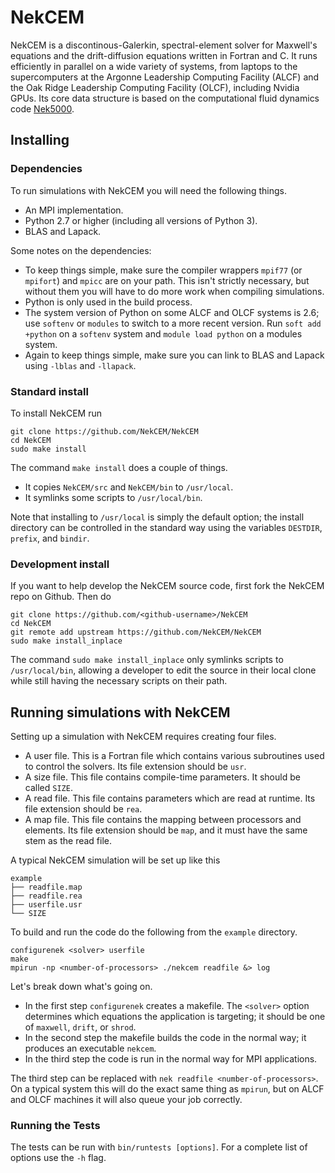 # NekCEM

NekCEM is a discontinous-Galerkin, spectral-element solver for
Maxwell's equations and the drift-diffusion equations written in
Fortran and C.  It runs efficiently in parallel on a wide variety
of systems, from laptops to the supercomputers at the Argonne
Leadership Computing Facility (ALCF) and the Oak Ridge Leadership
Computing Facility (OLCF), including Nvidia GPUs. 
Its core data structure is based on the computational fluid dynamics 
code [Nek5000][Nek5000].

## Installing

### Dependencies

To run simulations with NekCEM you will need the following
things.

- An MPI implementation.
- Python 2.7 or higher (including all versions of Python 3).
- BLAS and Lapack.

Some notes on the dependencies:

- To keep things simple, make sure the compiler wrappers
  `mpif77` (or `mpifort`) and `mpicc` are on your path. This
  isn't strictly necessary, but without them you will have to do
  more work when compiling simulations.
- Python is only used in the build process.
- The system version of Python on some ALCF and OLCF systems is
  2.6; use `softenv` or `modules` to switch to a more recent
  version. Run `soft add +python` on a `softenv` system and
  `module load python` on a modules system.
- Again to keep things simple, make sure you can link to BLAS and
  Lapack using `-lblas` and `-llapack`.

### Standard install

To install NekCEM run

```
git clone https://github.com/NekCEM/NekCEM
cd NekCEM
sudo make install
```

The command `make install` does a couple of things.

- It copies `NekCEM/src` and `NekCEM/bin` to `/usr/local`.
- It symlinks some scripts to `/usr/local/bin`.

Note that installing to `/usr/local` is simply the default option; the
install directory can be controlled in the standard way using the
variables `DESTDIR`, `prefix`, and `bindir`.

### Development install

If you want to help develop the NekCEM source code, first fork the
NekCEM repo on Github. Then do

```
git clone https://github.com/<github-username>/NekCEM
cd NekCEM
git remote add upstream https://github.com/NekCEM/NekCEM
sudo make install_inplace
```

The command `sudo make install_inplace` only symlinks scripts to
`/usr/local/bin`, allowing a developer to edit the source in
their local clone while still having the necessary scripts on
their path.

## Running simulations with NekCEM

Setting up a simulation with NekCEM requires creating four files.

- A user file. This is a Fortran file which contains various
  subroutines used to control the solvers. Its file extension should
  be `usr`.
- A size file. This file contains compile-time parameters. It should
  be called `SIZE`.
- A read file. This file contains parameters which are read at
  runtime. Its file extension should be `rea`.
- A map file. This file contains the mapping between processors and
  elements.  Its file extension should be `map`, and it must have the
  same stem as the read file.

A typical NekCEM simulation will be set up like this

```
example
├── readfile.map
├── readfile.rea
├── userfile.usr
└── SIZE
```

To build and run the code do the following from the `example`
directory.

```
configurenek <solver> userfile
make
mpirun -np <number-of-processors> ./nekcem readfile &> log
```

Let's break down what's going on.

- In the first step `configurenek` creates a makefile. The `<solver>`
  option determines which equations the application is targeting; it
  should be one of `maxwell`, `drift`, or `shrod`.
- In the second step the makefile builds the code in the normal way;
  it produces an executable `nekcem`.
- In the third step the code is run in the normal way for MPI
  applications.

The third step can be replaced with `nek readfile
<number-of-processors>`. On a typical system this will do the exact
same thing as `mpirun`, but on ALCF and OLCF machines it will also
queue your job correctly.

### Running the Tests

The tests can be run with `bin/runtests [options]`. For a complete
list of options use the `-h` flag.

[Nek5000]: https://github.com/Nek5000/Nek5000
